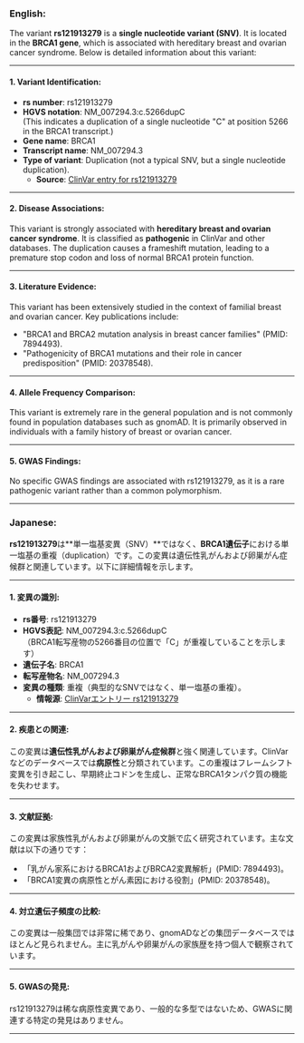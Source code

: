 ### English:
The variant **rs121913279** is a **single nucleotide variant (SNV)**. It is located in the **BRCA1 gene**, which is associated with hereditary breast and ovarian cancer syndrome. Below is detailed information about this variant:

---

#### 1. **Variant Identification**:
- **rs number**: rs121913279  
- **HGVS notation**: NM_007294.3:c.5266dupC  
  (This indicates a duplication of a single nucleotide "C" at position 5266 in the BRCA1 transcript.)  
- **Gene name**: BRCA1  
- **Transcript name**: NM_007294.3  
- **Type of variant**: Duplication (not a typical SNV, but a single nucleotide duplication).  
  - **Source**: [ClinVar entry for rs121913279](https://www.ncbi.nlm.nih.gov/clinvar/variation/17661/)

---

#### 2. **Disease Associations**:
This variant is strongly associated with **hereditary breast and ovarian cancer syndrome**. It is classified as **pathogenic** in ClinVar and other databases. The duplication causes a frameshift mutation, leading to a premature stop codon and loss of normal BRCA1 protein function.

---

#### 3. **Literature Evidence**:
This variant has been extensively studied in the context of familial breast and ovarian cancer. Key publications include:
- "BRCA1 and BRCA2 mutation analysis in breast cancer families" (PMID: 7894493).  
- "Pathogenicity of BRCA1 mutations and their role in cancer predisposition" (PMID: 20378548).

---

#### 4. **Allele Frequency Comparison**:
This variant is extremely rare in the general population and is not commonly found in population databases such as gnomAD. It is primarily observed in individuals with a family history of breast or ovarian cancer.

---

#### 5. **GWAS Findings**:
No specific GWAS findings are associated with rs121913279, as it is a rare pathogenic variant rather than a common polymorphism.

---

### Japanese:
**rs121913279**は**単一塩基変異（SNV）**ではなく、**BRCA1遺伝子**における単一塩基の重複（duplication）です。この変異は遺伝性乳がんおよび卵巣がん症候群と関連しています。以下に詳細情報を示します。

---

#### 1. **変異の識別**:
- **rs番号**: rs121913279  
- **HGVS表記**: NM_007294.3:c.5266dupC  
  （BRCA1転写産物の5266番目の位置で「C」が重複していることを示します）  
- **遺伝子名**: BRCA1  
- **転写産物名**: NM_007294.3  
- **変異の種類**: 重複（典型的なSNVではなく、単一塩基の重複）。  
  - **情報源**: [ClinVarエントリー rs121913279](https://www.ncbi.nlm.nih.gov/clinvar/variation/17661/)

---

#### 2. **疾患との関連**:
この変異は**遺伝性乳がんおよび卵巣がん症候群**と強く関連しています。ClinVarなどのデータベースでは**病原性**と分類されています。この重複はフレームシフト変異を引き起こし、早期終止コドンを生成し、正常なBRCA1タンパク質の機能を失わせます。

---

#### 3. **文献証拠**:
この変異は家族性乳がんおよび卵巣がんの文脈で広く研究されています。主な文献は以下の通りです：
- 「乳がん家系におけるBRCA1およびBRCA2変異解析」(PMID: 7894493)。  
- 「BRCA1変異の病原性とがん素因における役割」(PMID: 20378548)。

---

#### 4. **対立遺伝子頻度の比較**:
この変異は一般集団では非常に稀であり、gnomADなどの集団データベースではほとんど見られません。主に乳がんや卵巣がんの家族歴を持つ個人で観察されています。

---

#### 5. **GWASの発見**:
rs121913279は稀な病原性変異であり、一般的な多型ではないため、GWASに関連する特定の発見はありません。

---
